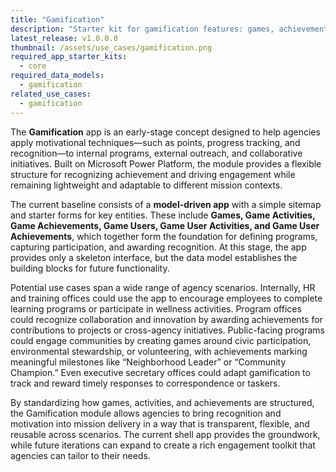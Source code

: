 ```yaml
---
title: "Gamification"
description: "Starter kit for gamification features: games, achievements, activities, and user tracking."
latest_release: v1.0.0.0
thumbnail: /assets/use_cases/gamification.png
required_app_starter_kits:
  - core
required_data_models:
  - gamification
related_use_cases:
  - gamification
---
```


The **Gamification** app is an early-stage concept designed to help agencies apply motivational techniques—such as points, progress tracking, and recognition—to internal programs, external outreach, and collaborative initiatives. Built on Microsoft Power Platform, the module provides a flexible structure for recognizing achievement and driving engagement while remaining lightweight and adaptable to different mission contexts.

The current baseline consists of a **model-driven app** with a simple sitemap and starter forms for key entities. These include **Games, Game Activities, Game Achievements, Game Users, Game User Activities, and Game User Achievements**, which together form the foundation for defining programs, capturing participation, and awarding recognition. At this stage, the app provides only a skeleton interface, but the data model establishes the building blocks for future functionality.

Potential use cases span a wide range of agency scenarios. Internally, HR and training offices could use the app to encourage employees to complete learning programs or participate in wellness activities. Program offices could recognize collaboration and innovation by awarding achievements for contributions to projects or cross-agency initiatives. Public-facing programs could engage communities by creating games around civic participation, environmental stewardship, or volunteering, with achievements marking meaningful milestones like “Neighborhood Leader” or “Community Champion.” Even executive secretary offices could adapt gamification to track and reward timely responses to correspondence or taskers.

By standardizing how games, activities, and achievements are structured, the Gamification module allows agencies to bring recognition and motivation into mission delivery in a way that is transparent, flexible, and reusable across scenarios. The current shell app provides the groundwork, while future iterations can expand to create a rich engagement toolkit that agencies can tailor to their needs.

